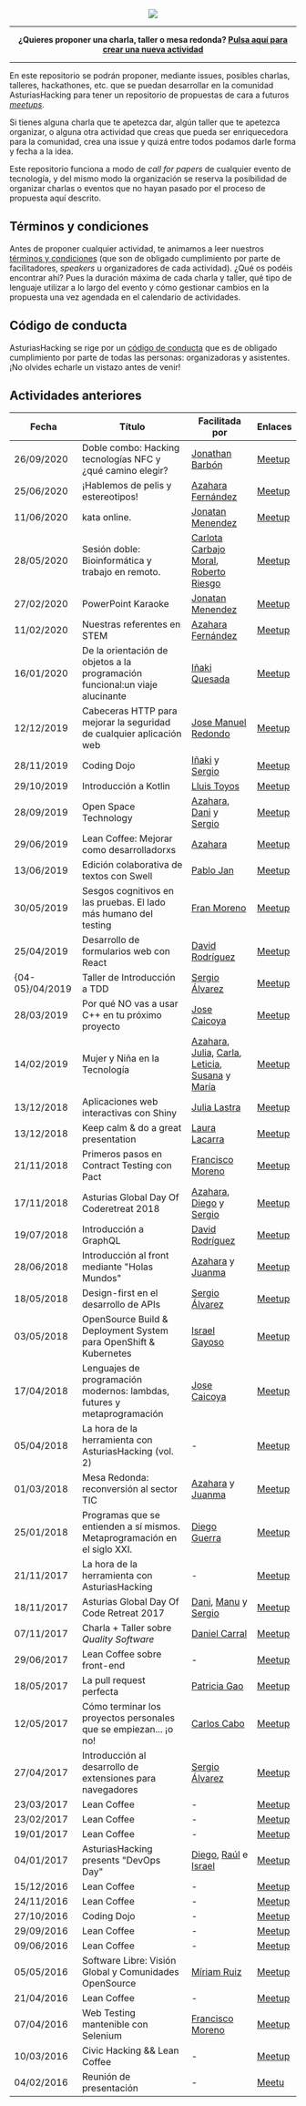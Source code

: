 <p align="center">
  <img src="https://i1.wp.com/diversitycharter.org/wp-content/uploads/2016/05/supportingdiversity_small2.png?resize=300%2C104">
</p>

---

<p align="center">
  <b>
    ¿Quieres proponer una charla, taller o mesa redonda? <a href="https://github.com/asturiashacking/activities/issues/new">Pulsa aquí para crear una nueva actividad</a>
  </b>
</p>

---

En este repositorio se podrán proponer, mediante issues, posibles charlas, talleres, hackathones, etc. que se puedan desarrollar en la comunidad AsturiasHacking para tener un repositorio de propuestas de cara a futuros [_meetups_](https://www.meetup.com/AsturiasHacking/).

Si tienes alguna charla que te apetezca dar, algún taller que te apetezca organizar, o alguna otra actividad que creas que pueda ser enriquecedora para la comunidad, crea una issue y quizá entre todos podamos darle forma y fecha a la idea.

Este repositorio funciona a modo de _call for papers_ de cualquier evento de tecnología, y del mismo modo la organización se reserva la posibilidad de organizar charlas o eventos que no hayan pasado por el proceso de propuesta aquí descrito.

## Términos y condiciones

Antes de proponer cualquier actividad, te animamos a leer nuestros [términos y condiciones](TERMS.md) (que son de obligado cumplimiento por parte de facilitadores, _speakers_ u organizadores de cada actividad). ¿Qué os podéis encontrar ahí? Pues la duración máxima de cada charla y taller, qué tipo de lenguaje utilizar a lo largo del evento y cómo gestionar cambios en la propuesta una vez agendada en el calendario de actividades.

## Código de conducta

AsturiasHacking se rige por un [código de conducta](https://github.com/asturiashacking/core/blob/main/coc/CODE_OF_CONDUCT.md) que es de obligado cumplimiento por parte de todas las personas: organizadoras y asistentes. ¡No olvides echarle un vistazo antes de venir!

## Actividades anteriores

| Fecha | Título | Facilitada por | Enlaces |
| ----- | ------ | ------------- | ------- |
| 26/09/2020 |Doble combo: Hacking tecnologías NFC y ¿qué camino elegir?| [Jonathan Barbón](https://twitter.com/jony8mb)| [Meetup](https://www.meetup.com/AsturiasHacking/events/273009097/) |
| 25/06/2020 |¡Hablemos de pelis y estereotipos!| [Azahara Fernández](https://twitter.com/azahara_fergui)| [Meetup](https://www.meetup.com/AsturiasHacking/events/270954719/) |
| 11/06/2020 |kata online.| [Jonatan Menendez](https://twitter.com/jonatanmdez) | [Meetup](https://www.meetup.com/AsturiasHacking/events/270990419/) |
| 28/05/2020 |Sesión doble: Bioinformática y trabajo en remoto.| [Carlota Carbajo Moral](https://www.instagram.com/carcarmor/?hl=es), [Roberto Riesgo](https://twitter.com/JustTypingCode)| [Meetup](https://www.meetup.com/AsturiasHacking/events/270606098/) |
| 27/02/2020 |PowerPoint Karaoke| [Jonatan Menendez](https://twitter.com/jonatanmdez) | [Meetup](https://www.meetup.com/AsturiasHacking/events/267162804/) |
| 11/02/2020 |Nuestras referentes en STEM | [Azahara Fernández](https://twitter.com/azahara_fergui) | [Meetup](https://www.meetup.com/AsturiasHacking/events/267163089/) |
| 16/01/2020 | De la orientación de objetos a la programación funcional:un viaje alucinante | [Iñaki Quesada](https://twitter.com/piedresybarro) | [Meetup](https://www.meetup.com/AsturiasHacking/events/267162436/) |
| 12/12/2019 | Cabeceras HTTP para mejorar la seguridad de cualquier aplicación web | [Jose Manuel Redondo](https://twitter.com/The_Rounded_Man) | [Meetup](https://www.meetup.com/AsturiasHacking/events/266707816/) |
| 28/11/2019 | Coding Dojo | [Iñaki](https://twitter.com/piedresybarro) y [Sergio](https://twitter.com/codecoolture) | [Meetup](https://www.meetup.com/AsturiasHacking/events/266429287/) |
| 29/10/2019 | Introducción a Kotlin |[Lluis Toyos](https://twitter.com/tolbier) | [Meetup](https://www.meetup.com/AsturiasHacking/events/265777083/) |
| 28/09/2019 | Open Space Technology | [Azahara](https://twitter.com/azahara_fergui), [Dani](https://twitter.com/dcarral) y [Sergio](https://twitter.com/codecoolture) | [Meetup](https://www.meetup.com/AsturiasHacking/events/263548880/) |
| 29/06/2019 | Lean Coffee: Mejorar como desarrolladorxs | [Azahara](https://twitter.com/azahara_fergui) | [Meetup](https://www.meetup.com/AsturiasHacking/events/261314917/) |
| 13/06/2019 | Edición colaborativa de textos con Swell | [Pablo Jan](https://twitter.com/pablojan) | [Meetup](https://www.meetup.com/AsturiasHacking/events/261222396/) |
| 30/05/2019 | Sesgos cognitivos en las pruebas. El lado más humano del testing | [Fran Moreno](https://twitter.com/morvader) | [Meetup](https://www.meetup.com/AsturiasHacking/events/258122372/) |
| 25/04/2019 | Desarrollo de formularios web con React | [David Rodríguez](https://twitter.com/mcdave) | [Meetup](https://www.meetup.com/AsturiasHacking/events/257791771/) |
| {04-05}/04/2019 | Taller de Introducción a TDD | [Sergio Álvarez](https://twitter.com/codecoolture) | [Meetup](https://www.meetup.com/AsturiasHacking/events/258852355/) |
| 28/03/2019 | Por qué NO vas a usar C++ en tu próximo proyecto | [Jose Caicoya](https://twitter.com/jose_caicoya) | [Meetup](https://www.meetup.com/AsturiasHacking/events/257856665/) |
| 14/02/2019 | Mujer y Niña en la Tecnología | [Azahara](https://twitter.com/azahara_fergui), [Julia](https://twitter.com/las_tra), [Carla](https://twitter.com/carlaalvarez8_), [Leticia](https://www.linkedin.com/in/leticia-gutierrez-sanchez-83a09413b/), [Susana](https://www.linkedin.com/in/susanagonzalezcacheiro/) y [María](https://www.linkedin.com/in/mar%C3%ADa-hern%C3%A1ndez-mart%C3%ADnez-95a58615b/) | [Meetup](https://www.meetup.com/AsturiasHacking/events/257929981/) |
| 13/12/2018 | Aplicaciones web interactivas con Shiny | [Julia Lastra](https://twitter.com/las_tra) | [Meetup](https://www.meetup.com/AsturiasHacking/events/255366223/) |
| 13/12/2018 | Keep calm & do a great presentation | [Laura Lacarra](https://twitter.com/lauralacarra) | [Meetup](https://www.meetup.com/AsturiasHacking/events/255366223/) |
| 21/11/2018 | Primeros pasos en Contract Testing con Pact | [Francisco Moreno](https://twitter.com/morvader) | [Meetup](https://www.meetup.com/AsturiasHacking/events/255366023/) |
| 17/11/2018 | Asturias Global Day Of Coderetreat 2018 | [Azahara](https://twitter.com/azahara_fergui), [Diego](https://twitter.com/dg_suarez) y [Sergio](https://twitter.com/codecoolture) | [Meetup](https://www.meetup.com/AsturiasHacking/events/254343807/) |
| 19/07/2018 | Introducción a GraphQL | [David Rodríguez](https://twitter.com/mcdave) | [Meetup](https://www.meetup.com/es-ES/AsturiasHacking/events/251636743/) |
| 28/06/2018 | Introducción al front mediante "Holas Mundos" | [Azahara](https://twitter.com/azahara_fergui) y [Juanma](https://twitter.com/juan_manuel_rp) | [Meetup](https://www.meetup.com/AsturiasHacking/events/251636681/) |
| 18/05/2018 | Design-first en el desarrollo de APIs | [Sergio Álvarez](https://twitter.com/codecoolture) | [Meetup](https://www.meetup.com/es-ES/AsturiasHacking/events/249100549/) |
| 03/05/2018 | OpenSource Build & Deployment System para OpenShift & Kubernetes | [Israel Gayoso](https://twitter.com/igayoso) | [Meetup](https://www.meetup.com/AsturiasHacking/events/249097148/) |
| 17/04/2018 | Lenguajes de programación modernos: lambdas, futures y metaprogramación | [Jose Caicoya](https://twitter.com/jose_caicoya) | [Meetup](https://www.meetup.com/es-ES/AsturiasHacking/events/249101826/) |
| 05/04/2018 | La hora de la herramienta con AsturiasHacking (vol. 2) | - | [Meetup](https://www.meetup.com/AsturiasHacking/events/249095656/) |
| 01/03/2018 | Mesa Redonda: reconversión al sector TIC | [Azahara](https://twitter.com/azahara_fergui) y [Juanma](https://twitter.com/juan_manuel_rp) | [Meetup](https://www.meetup.com/es-ES/AsturiasHacking/events/247829899/) |
| 25/01/2018 | Programas que se entienden a sí mismos. Metaprogramación en el siglo XXI. | [Diego Guerra](https://twitter.com/dg_suarez) | [Meetup](https://www.meetup.com/es-ES/AsturiasHacking/events/246305236/) |
| 21/11/2017 | La hora de la herramienta con AsturiasHacking | - | [Meetup](https://www.meetup.com/es-ES/AsturiasHacking/events/245558292/) |
| 18/11/2017 | Asturias Global Day Of Code Retreat 2017 | [Dani](https://twitter.com/dcarral), [Manu](https://twitter.com/tasug0) y [Sergio](https://twitter.com/codecoolture) | [Meetup](https://www.meetup.com/AsturiasHacking/events/244978487/) |
| 07/11/2017 | Charla + Taller sobre _Quality Software_ | [Daniel Carral](https://twitter.com/dcarral) | [Meetup](https://www.meetup.com/AsturiasHacking/events/244424657/) |
| 29/06/2017 | Lean Coffee sobre front-end | - | [Meetup](https://www.meetup.com/es-ES/preview/AsturiasHacking/events/240780072) |
| 18/05/2017 | La pull request perfecta | [Patricia Gao](https://twitter.com/patriciagao) | [Meetup](https://www.meetup.com/es-ES/preview/AsturiasHacking/events/239636532) |
| 12/05/2017 | Cómo terminar los proyectos personales que se empiezan... ¡o no! | [Carlos Cabo](https://twitter.com/putuko) | [Meetup](https://www.meetup.com/es-ES/preview/AsturiasHacking/events/238462152) |
| 27/04/2017 | Introducción al desarrollo de extensiones para navegadores | [Sergio Álvarez](https://twitter.com/codecoolture) | [Meetup](https://www.meetup.com/es-ES/preview/AsturiasHacking/events/239126783) |
| 23/03/2017 | Lean Coffee | - | [Meetup](https://www.meetup.com/es-ES/preview/AsturiasHacking/events/237659359) |
| 23/02/2017 | Lean Coffee | - | [Meetup](https://www.meetup.com/es-ES/preview/AsturiasHacking/events/236520299) |
| 19/01/2017 | Lean Coffee | - | [Meetup](https://www.meetup.com/es-ES/preview/AsturiasHacking/events/236520293) |
| 04/01/2017 | AsturiasHacking presents "DevOps Day" | [Diego](https://twitter.com/dg_suarez), [Raúl](https://twitter.com/rnaveiras) e [Israel](https://twitter.com/igayoso) | [Meetup](https://www.meetup.com/es-ES/preview/AsturiasHacking/events/236190595) |
| 15/12/2016 | Lean Coffee | - | [Meetup](https://www.meetup.com/es-ES/preview/AsturiasHacking/events/236199260) |
| 24/11/2016 | Lean Coffee | - | [Meetup](https://www.meetup.com/es-ES/preview/AsturiasHacking/events/235322389) |
| 27/10/2016 | Coding Dojo | - | [Meetup](https://www.meetup.com/es-ES/preview/AsturiasHacking/events/234663955) |
| 29/09/2016 | Lean Coffee | - | [Meetup](https://www.meetup.com/es-ES/preview/AsturiasHacking/events/234237502) |
| 09/06/2016 | Lean Coffee | - | [Meetup](https://www.meetup.com/es-ES/preview/AsturiasHacking/events/231331530) |
| 05/05/2016 | Software Libre: Visión Global y Comunidades OpenSource | [Míriam Ruiz](https://twitter.com/renacuaja) | [Meetup](https://www.meetup.com/es-ES/preview/AsturiasHacking/events/230588913) |
| 21/04/2016 | Lean Coffee | - | [Meetup](https://www.meetup.com/es-ES/preview/AsturiasHacking/events/230113904) |
| 07/04/2016 | Web Testing mantenible con Selenium | [Francisco Moreno](https://twitter.com/morvader) | [Meetup](https://www.meetup.com/es-ES/preview/AsturiasHacking/events/229575681) |
| 10/03/2016 | Civic Hacking && Lean Coffee | - | [Meetup](https://www.meetup.com/es-ES/preview/AsturiasHacking/events/228899897) |
| 04/02/2016 | Reunión de presentación | - | [Meetu](https://www.meetup.com/es-ES/preview/AsturiasHacking/events/228234360) |
